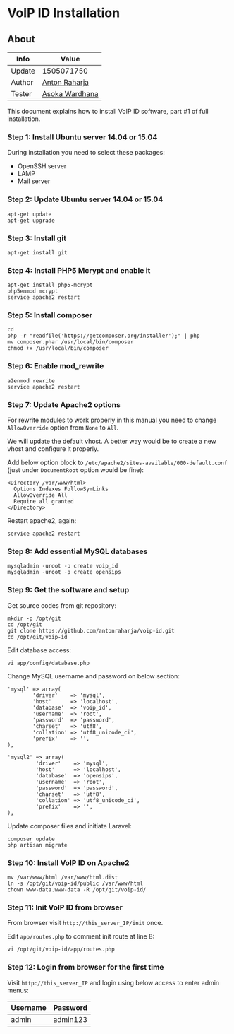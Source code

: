 # VoIP ID Installation

## About

Info   | Value
------ | -----
Update | 1505071750
Author | [Anton Raharja](http://antonraharja.com)
Tester | [Asoka Wardhana](http://asokawardhana.web.id/)

This document explains how to install VoIP ID software, part #1 of full installation.

### Step 1: Install Ubuntu server 14.04 or 15.04

During installation you need to select these packages:

- OpenSSH server
- LAMP
- Mail server

### Step 2: Update Ubuntu server 14.04 or 15.04

```
apt-get update
apt-get upgrade
```

### Step 3: Install git

```
apt-get install git
```

### Step 4: Install PHP5 Mcrypt and enable it

```
apt-get install php5-mcrypt
php5enmod mcrypt
service apache2 restart
```

### Step 5: Install composer

```
cd
php -r "readfile('https://getcomposer.org/installer');" | php
mv composer.phar /usr/local/bin/composer
chmod +x /usr/local/bin/composer
```

### Step 6: Enable mod_rewrite

```
a2enmod rewrite
service apache2 restart
```

### Step 7: Update Apache2 options

For rewrite modules to work properly in this manual you need to change `AllowOverride` option from `None` to `All`.

We will update the default vhost. A better way would be to create a new vhost and configure it properly.

Add below option block to `/etc/apache2/sites-available/000-default.conf` (just under `DocumentRoot` option would be fine):

```
<Directory /var/www/html>
  Options Indexes FollowSymLinks
  AllowOverride All
  Require all granted
</Directory>
```

Restart apache2, again:

```
service apache2 restart
```

### Step 8: Add essential MySQL databases

```
mysqladmin -uroot -p create voip_id
mysqladmin -uroot -p create opensips
```

### Step 9: Get the software and setup

Get source codes from git repository:

```
mkdir -p /opt/git
cd /opt/git
git clone https://github.com/antonraharja/voip-id.git
cd /opt/git/voip-id
```

Edit database access:

```
vi app/config/database.php
```

Change MySQL username and password on below section:

```
'mysql' => array(
        'driver'    => 'mysql',
        'host'      => 'localhost',
        'database'  => 'voip_id',
        'username'  => 'root',
        'password'  => 'password',
        'charset'   => 'utf8',
        'collation' => 'utf8_unicode_ci',
        'prefix'    => '',
),

'mysql2' => array(
         'driver'    => 'mysql',
         'host'      => 'localhost',
         'database'  => 'opensips',
         'username'  => 'root',
         'password'  => 'password',
         'charset'   => 'utf8',
         'collation' => 'utf8_unicode_ci',
         'prefix'    => '',
),
```

Update composer files and initiate Laravel:

```
composer update
php artisan migrate
```

### Step 10: Install VoIP ID on Apache2

```
mv /var/www/html /var/www/html.dist
ln -s /opt/git/voip-id/public /var/www/html
chown www-data.www-data -R /opt/git/voip-id/
```

### Step 11: Init VoIP ID from browser

From browser visit `http://this_server_IP/init` once.

Edit `app/routes.php` to comment init route at line 8:

```
vi /opt/git/voip-id/app/routes.php
```

### Step 12: Login from browser for the first time

Visit `http://this_server_IP` and login using below access to enter admin menus:

Username | Password
-------- | --------
admin    | admin123
